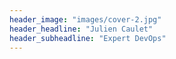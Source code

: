 ```yaml
---
header_image: "images/cover-2.jpg"
header_headline: "Julien Caulet"
header_subheadline: "Expert DevOps"
---
```


